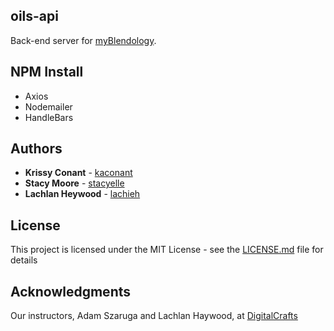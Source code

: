 ## oils-api

Back-end server for [myBlendology](https://github.com/kaconant/myBlendology).

## NPM Install

* Axios
* Nodemailer
* HandleBars

## Authors

* **Krissy Conant** - [kaconant](https://github.com/kaconant)
* **Stacy Moore** - [stacyelle](https://github.com/stacyelle)
* **Lachlan Heywood** - [lachieh](https://github.com/lachieh)

## License

This project is licensed under the MIT License - see the [LICENSE.md](LICENSE.md) file for details

## Acknowledgments

Our instructors, Adam Szaruga and Lachlan Haywood, at [DigitalCrafts](https://www.digitalcrafts.com/)
